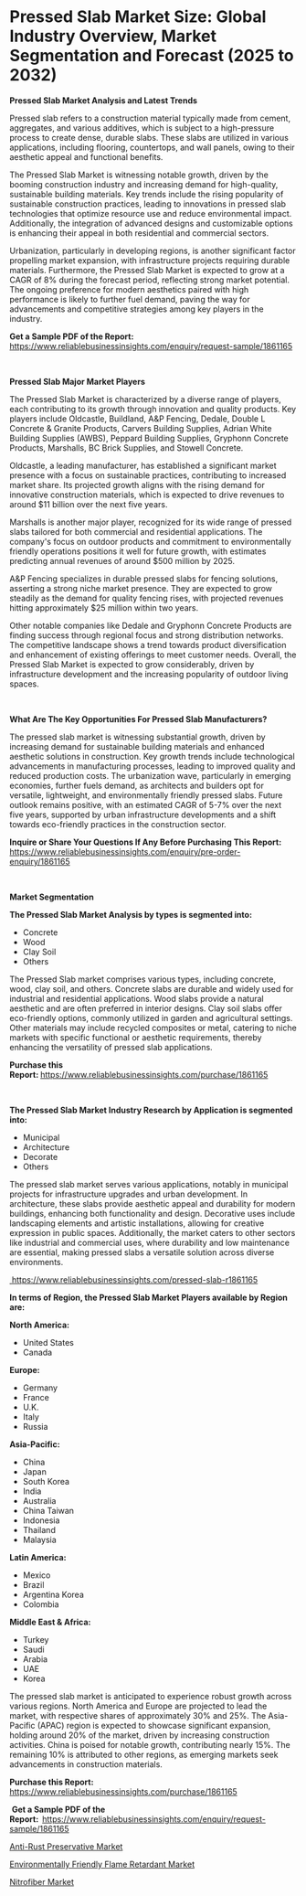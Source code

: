 <p><h1>Pressed Slab Market Size: Global Industry Overview, Market Segmentation and Forecast (2025 to 2032)</h1></p><p><strong>Pressed Slab Market Analysis and Latest Trends</strong></p>
<p><p>Pressed slab refers to a construction material typically made from cement, aggregates, and various additives, which is subject to a high-pressure process to create dense, durable slabs. These slabs are utilized in various applications, including flooring, countertops, and wall panels, owing to their aesthetic appeal and functional benefits. </p><p>The Pressed Slab Market is witnessing notable growth, driven by the booming construction industry and increasing demand for high-quality, sustainable building materials. Key trends include the rising popularity of sustainable construction practices, leading to innovations in pressed slab technologies that optimize resource use and reduce environmental impact. Additionally, the integration of advanced designs and customizable options is enhancing their appeal in both residential and commercial sectors.</p><p>Urbanization, particularly in developing regions, is another significant factor propelling market expansion, with infrastructure projects requiring durable materials. Furthermore, the Pressed Slab Market is expected to grow at a CAGR of 8% during the forecast period, reflecting strong market potential. The ongoing preference for modern aesthetics paired with high performance is likely to further fuel demand, paving the way for advancements and competitive strategies among key players in the industry.</p></p>
<p><strong>Get a Sample PDF of the Report:&nbsp;</strong> <a href="https://www.reliablebusinessinsights.com/enquiry/request-sample/1861165?utm_campaign=96&utm_medium=2&utm_source=Github&utm_content=ia&utm_term=03022025&utm_id=pressed-slab">https://www.reliablebusinessinsights.com/enquiry/request-sample/1861165</a></p>
<p>&nbsp;</p>
<p><strong>Pressed Slab Major Market Players</strong></p>
<p><p>The Pressed Slab Market is characterized by a diverse range of players, each contributing to its growth through innovation and quality products. Key players include Oldcastle, Buildland, A&P Fencing, Dedale, Double L Concrete & Granite Products, Carvers Building Supplies, Adrian White Building Supplies (AWBS), Peppard Building Supplies, Gryphonn Concrete Products, Marshalls, BC Brick Supplies, and Stowell Concrete.</p><p>Oldcastle, a leading manufacturer, has established a significant market presence with a focus on sustainable practices, contributing to increased market share. Its projected growth aligns with the rising demand for innovative construction materials, which is expected to drive revenues to around $11 billion over the next five years.</p><p>Marshalls is another major player, recognized for its wide range of pressed slabs tailored for both commercial and residential applications. The company's focus on outdoor products and commitment to environmentally friendly operations positions it well for future growth, with estimates predicting annual revenues of around $500 million by 2025.</p><p>A&P Fencing specializes in durable pressed slabs for fencing solutions, asserting a strong niche market presence. They are expected to grow steadily as the demand for quality fencing rises, with projected revenues hitting approximately $25 million within two years.</p><p>Other notable companies like Dedale and Gryphonn Concrete Products are finding success through regional focus and strong distribution networks. The competitive landscape shows a trend towards product diversification and enhancement of existing offerings to meet customer needs. Overall, the Pressed Slab Market is expected to grow considerably, driven by infrastructure development and the increasing popularity of outdoor living spaces.</p></p>
<p>&nbsp;</p>
<p><strong>What Are The Key Opportunities For Pressed Slab Manufacturers?</strong></p>
<p><p>The pressed slab market is witnessing substantial growth, driven by increasing demand for sustainable building materials and enhanced aesthetic solutions in construction. Key growth trends include technological advancements in manufacturing processes, leading to improved quality and reduced production costs. The urbanization wave, particularly in emerging economies, further fuels demand, as architects and builders opt for versatile, lightweight, and environmentally friendly pressed slabs. Future outlook remains positive, with an estimated CAGR of 5-7% over the next five years, supported by urban infrastructure developments and a shift towards eco-friendly practices in the construction sector.</p></p>
<p><strong>Inquire or Share Your Questions If Any Before Purchasing This Report:</strong> <a href="https://www.reliablebusinessinsights.com/enquiry/pre-order-enquiry/1861165?utm_campaign=96&utm_medium=2&utm_source=Github&utm_content=ia&utm_term=03022025&utm_id=pressed-slab">https://www.reliablebusinessinsights.com/enquiry/pre-order-enquiry/1861165</a></p>
<p>&nbsp;</p>
<p><strong>Market Segmentation</strong></p>
<p><strong>The Pressed Slab Market Analysis by types is segmented into:</strong></p>
<p><ul><li>Concrete</li><li>Wood</li><li>Clay Soil</li><li>Others</li></ul></p>
<p><p>The Pressed Slab market comprises various types, including concrete, wood, clay soil, and others. Concrete slabs are durable and widely used for industrial and residential applications. Wood slabs provide a natural aesthetic and are often preferred in interior designs. Clay soil slabs offer eco-friendly options, commonly utilized in garden and agricultural settings. Other materials may include recycled composites or metal, catering to niche markets with specific functional or aesthetic requirements, thereby enhancing the versatility of pressed slab applications.</p></p>
<p><strong>Purchase this Report:&nbsp;</strong><a href="https://www.reliablebusinessinsights.com/purchase/1861165?utm_campaign=96&utm_medium=2&utm_source=Github&utm_content=ia&utm_term=03022025&utm_id=pressed-slab">https://www.reliablebusinessinsights.com/purchase/1861165</a></p>
<p>&nbsp;</p>
<p><strong>The Pressed Slab Market Industry Research by Application is segmented into:</strong></p>
<p><ul><li>Municipal</li><li>Architecture</li><li>Decorate</li><li>Others</li></ul></p>
<p><p>The pressed slab market serves various applications, notably in municipal projects for infrastructure upgrades and urban development. In architecture, these slabs provide aesthetic appeal and durability for modern buildings, enhancing both functionality and design. Decorative uses include landscaping elements and artistic installations, allowing for creative expression in public spaces. Additionally, the market caters to other sectors like industrial and commercial uses, where durability and low maintenance are essential, making pressed slabs a versatile solution across diverse environments.</p></p>
<p><a href="https://www.reliablebusinessinsights.com/pressed-slab-r1861165?utm_campaign=96&utm_medium=2&utm_source=Github&utm_content=ia&utm_term=03022025&utm_id=pressed-slab">&nbsp;https://www.reliablebusinessinsights.com/pressed-slab-r1861165</a></p>
<p><strong>In terms of Region, the Pressed Slab Market Players available by Region are:</strong></p>
<p>
    <p> <strong> North America: </strong>
        <ul>
            <li>United States</li>
            <li>Canada</li>
        </ul>
        </p> 
    <p> <strong> Europe: </strong>
        <ul>
            <li>Germany</li>
            <li>France</li>
            <li>U.K.</li>
            <li>Italy</li>
            <li>Russia</li>
        </ul>
        </p> 
    <p> <strong> Asia-Pacific: </strong>
        <ul>
            <li>China</li>
            <li>Japan</li>
            <li>South Korea</li>
            <li>India</li>
            <li>Australia</li>
            <li>China Taiwan</li>
            <li>Indonesia</li>
            <li>Thailand</li>
            <li>Malaysia</li>
        </ul>
        </p> 
    <p> <strong> Latin America: </strong>
        <ul>
            <li>Mexico</li>
            <li>Brazil</li>
            <li>Argentina Korea</li>
            <li>Colombia</li>
        </ul>
        </p> 
    <p> <strong> Middle East & Africa: </strong>
        <ul>
            <li>Turkey</li>
            <li>Saudi</li>
            <li>Arabia</li>
            <li>UAE</li>
            <li>Korea</li>
        </ul>
    </p>
    </p>
<p><p>The pressed slab market is anticipated to experience robust growth across various regions. North America and Europe are projected to lead the market, with respective shares of approximately 30% and 25%. The Asia-Pacific (APAC) region is expected to showcase significant expansion, holding around 20% of the market, driven by increasing construction activities. China is poised for notable growth, contributing nearly 15%. The remaining 10% is attributed to other regions, as emerging markets seek advancements in construction materials.</p></p>
<p><strong>Purchase this Report: </strong><a href="https://www.reliablebusinessinsights.com/purchase/1861165?utm_campaign=96&utm_medium=2&utm_source=Github&utm_content=ia&utm_term=03022025&utm_id=pressed-slab">https://www.reliablebusinessinsights.com/purchase/1861165</a></p>
<p>&nbsp;<strong>Get a Sample PDF of the Report:&nbsp;&nbsp;</strong><a href="https://www.reliablebusinessinsights.com/enquiry/request-sample/1861165?utm_campaign=96&utm_medium=2&utm_source=Github&utm_content=ia&utm_term=03022025&utm_id=pressed-slab">https://www.reliablebusinessinsights.com/enquiry/request-sample/1861165</a></p>
<p><strong></strong></p>
<p><p><a href="https://github.com/namaqbagels64/Market-Research-Report-List-1/blob/main/anti-rust-preservative-market.md?utm_campaign=96&utm_medium=2&utm_source=Github&utm_content=ia&utm_term=03022025&utm_id=pressed-slab">Anti-Rust Preservative Market</a></p><p><a href="https://github.com/ngozudapshi/Market-Research-Report-List-1/blob/main/environmentally-friendly-flame-retardant-market.md?utm_campaign=96&utm_medium=2&utm_source=Github&utm_content=ia&utm_term=03022025&utm_id=pressed-slab">Environmentally Friendly Flame Retardant Market</a></p><p><a href="https://github.com/scaseiargas/Market-Research-Report-List-1/blob/main/nitrofiber-market.md?utm_campaign=96&utm_medium=2&utm_source=Github&utm_content=ia&utm_term=03022025&utm_id=pressed-slab">Nitrofiber Market</a></p></p>